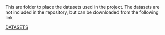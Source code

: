 This are folder to place the datasets used in the project. The datasets are not included in the repository, but can be downloaded from the following link 

[DATASETS](https://drive.google.com/drive/folders/1TopKMN5VXIZy-jc6_PSFAFBM2lhhFqqc?usp=share_link)